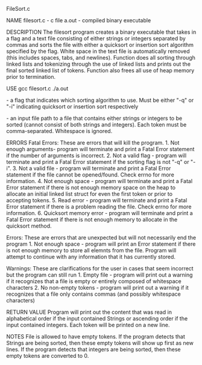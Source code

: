 FileSort.c

NAME
filesort.c - c file
a.out - compiled binary executable


DESCRIPTION
The filesort program creates a binary executable that takes in a flag and a text file consisting of either strings or integers separated by commas and sorts the file with either a quicksort or insertion sort algorithm specified by the flag. White space in the text file is automatically removed (this includes spaces, tabs, and newlines). Function does all sorting through linked lists and tokenizing through the use of linked lists and prints out the final sorted linked list of tokens. Function also frees all use of heap memory prior to termination. 


USE
gcc filesort.c
./a.out <flag> <filePath>

<flag> - a flag that indicates which sorting algorithm to use. Must be either "-q" or "-i" indicating quicksort or insertion sort respectively

<filePath> - an input file path to a file that contains either strings or integers to be sorted (cannot consist of both strings and integers). Each token must be comma-separated. Whitespace is ignored.


ERRORS
Fatal Errors: These are errors that will kill the program.
      1. Not enough arguments- program will terminate and print a Fatal Error statement if the number of arguments is incorrect.
      2. Not a valid flag - program will terminate and print a Fatal Error statement if the sorting flag is not "-q" or "-i".
      3. Not a valid file - program will terminate and print a Fatal Error statement if the file cannot be opened/found. Check errno for more information. 
      4. Not enough space - program will terminate and print a Fatal Error statement if there is not enough memory space on the heap to allocate an initial linked list struct for even the first token or prior to accepting tokens.
      5. Read error - program will terminate and print a Fatal Error statement if there is a problem reading the file. Check errno for more information. 
      6. Quicksort memory error - program will terminate and print a Fatal Error statement if there is not enough memory to allocate in the quicksort method. 

Errors: These are errors that are unexpected but will not necessarily end the program
	1. Not enough space - program will print an Error statement if there is not enough memory to store all elemnts from the file. Program will attempt to continue with any information that it has currently stored.
	
Warnings: These are clarifications for the user in cases that seem incorrect but the program can still run
	  1. Empty file - program will print out a warning if it recognizes that a file is empty or entirely composed of whitespace characters
	  2. No non-empty tokens - program will print out a warning if it recognizes that a file only contains commas (and possibly whitespace characters)


RETURN VALUE
Program will print out the content that was read in alphabetical order if the input contained Strings or ascending order if the input contained integers. Each token will be printed on a new line.


NOTES
File is allowed to have empty tokens. If the program detects that Strings are being sorted, then these empty tokens will show up first as new lines. If the program detects that integers are being sorted, then these empty tokens are converted to 0.